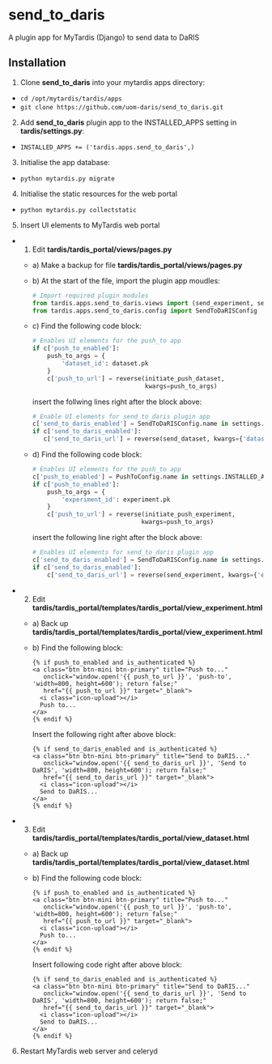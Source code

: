 # send_to_daris
A plugin app for MyTardis (Django) to send data to DaRIS

## Installation

1. Clone **send_to_daris** into your mytardis apps directory:
  * `cd /opt/mytardis/tardis/apps`
  * `git clone https://github.com/uom-daris/send_to_daris.git`
2. Add **send_to_daris** plugin app to the INSTALLED_APPS setting in **tardis/settings.py**:
  * `INSTALLED_APPS += ('tardis.apps.send_to_daris',)`
3. Initialise the app database:
  * `python mytardis.py migrate`
4. Initialise the static resources for the web portal
  * `python mytardis.py collectstatic`
5. Insert UI elements to MyTardis web portal
  - 1) Edit **tardis/tardis_portal/views/pages.py**
    - a) Make a backup for file **tardis/tardis_portal/views/pages.py**
    - b) At the start of the file, import the plugin app moudles:
         ```python
         # Import required plugin modules
         from tardis.apps.send_to_daris.views import (send_experiment, send_dataset)
         from tardis.apps.send_to_daris.config import SendToDaRISConfig
         ```

    - c) Find the following code block:
         ```python
         # Enables UI elements for the push_to app
         if c['push_to_enabled']:
             push_to_args = {
                 'dataset_id': dataset.pk
             }
             c['push_to_url'] = reverse(initiate_push_dataset,
                                        kwargs=push_to_args)
         ```
         
         insert the follwing lines right after the block above:
         ```python
         # Enable UI elements for send_to_daris plugin app
         c['send_to_daris_enabled'] = SendToDaRISConfig.name in settings.INSTALLED_APPS
         if c['send_to_daris_enabled']:
            c['send_to_daris_url'] = reverse(send_dataset, kwargs={'dataset_id': dataset.pk})
         ```
 
    - d) Find the following code block:
         ```python
         # Enables UI elements for the push_to app
         c['push_to_enabled'] = PushToConfig.name in settings.INSTALLED_APPS
         if c['push_to_enabled']:
             push_to_args = {
                 'experiment_id': experiment.pk
             }
             c['push_to_url'] = reverse(initiate_push_experiment,
                                       kwargs=push_to_args)
         ```
         
         insert the following line right after the block above:
         ```python
         # Enables UI elements for send_to_daris plugin app
         c['send_to_daris_enabled'] = SendToDaRISConfig.name in settings.INSTALLED_APPS
         if c['send_to_daris_enabled']:
             c['send_to_daris_url'] = reverse(send_experiment, kwargs={'experiment_id': experiment.pk})
         ```

  - 2) Edit **tardis/tardis_portal/templates/tardis_portal/view_experiment.html**
    - a) Back up **tardis/tardis_portal/templates/tardis_portal/view_experiment.html**
    - b) Find the following block:
         ```
         {% if push_to_enabled and is_authenticated %}
         <a class="btn btn-mini btn-primary" title="Push to..."
            onclick="window.open('{{ push_to_url }}', 'push-to', 'width=800, height=600'); return false;"
            href="{{ push_to_url }}" target="_blank">
           <i class="icon-upload"></i>
           Push to...
         </a>
         {% endif %}
         ```
         
         Insert the following right after above block:
         ```
         {% if send_to_daris_enabled and is_authenticated %}
         <a class="btn btn-mini btn-primary" title="Send to DaRIS..."
            onclick="window.open('{{ send_to_daris_url }}', 'Send to DaRIS', 'width=800, height=600'); return false;"
            href="{{ send_to_daris_url }}" target="_blank">
           <i class="icon-upload"></i>
           Send to DaRIS...
         </a>
         {% endif %}
         ```
 
  - 3) Edit **tardis/tardis_portal/templates/tardis_portal/view_dataset.html**
    - a) Back up **tardis/tardis_portal/templates/tardis_portal/view_dataset.html**
    - b) Find the following code block:
         ```
         {% if push_to_enabled and is_authenticated %}
         <a class="btn btn-mini btn-primary" title="Push to..."
            onclick="window.open('{{ push_to_url }}', 'push-to', 'width=800, height=600'); return false;"
            href="{{ push_to_url }}" target="_blank">
           <i class="icon-upload"></i>
           Push to...
         </a>
         {% endif %}
         ```

         Insert following code right after above block:
         ```
         {% if send_to_daris_enabled and is_authenticated %}
         <a class="btn btn-mini btn-primary" title="Send to DaRIS..."
            onclick="window.open('{{ send_to_daris_url }}', 'Send to DaRIS', 'width=800, height=600'); return false;"
            href="{{ send_to_daris_url }}" target="_blank">
           <i class="icon-upload"></i>
           Send to DaRIS...
         </a>
         {% endif %}
         ```
6. Restart MyTardis web server and celeryd
